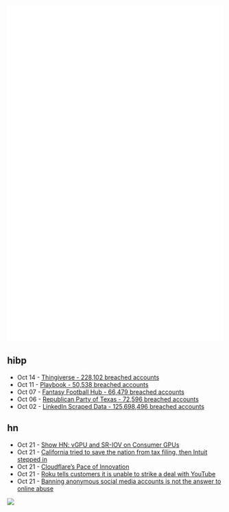 ![Metrics](https://raw.githubusercontent.com/phixion/phixion/master/metrics.svg)

## hibp

<!--
for https://github.com/phixion/phixion/blob/main/.github/workflows/feeds.yml
-->
<!--START_SECTION:haveibeenpwnd-->
- Oct 14 - [Thingiverse - 228,102 breached accounts](https://haveibeenpwned.com/PwnedWebsites#Thingiverse)
- Oct 11 - [Playbook - 50,538 breached accounts](https://haveibeenpwned.com/PwnedWebsites#Playbook)
- Oct 07 - [Fantasy Football Hub - 66,479 breached accounts](https://haveibeenpwned.com/PwnedWebsites#FantasyFootballHub)
- Oct 06 - [Republican Party of Texas - 72,596 breached accounts](https://haveibeenpwned.com/PwnedWebsites#RepublicanPartyOfTexas)
- Oct 02 - [LinkedIn Scraped Data - 125,698,496 breached accounts](https://haveibeenpwned.com/PwnedWebsites#LinkedInScrape)
<!--END_SECTION:haveibeenpwnd-->

## hn

<!--
for https://github.com/phixion/phixion/blob/main/.github/workflows/feeds.yml
-->
<!--START_SECTION:hn-->
- Oct 21 - [Show HN: vGPU and SR-IOV on Consumer GPUs](https://arccompute.com/blog/libvfio-commodity-gpu-multiplexing/)
- Oct 21 - [California tried to save the nation from tax filing, then Intuit stepped in](https://www.latimes.com/politics/story/2021-10-21/california-tried-to-save-the-nation-from-the-misery-of-tax-filing-then-intuit-stepped-in)
- Oct 21 - [Cloudflare’s Pace of Innovation](https://blog.cloudflare.com/the-secret-to-cloudflare-pace-of-innovation/)
- Oct 21 - [Roku tells customers it is unable to strike a deal with YouTube](https://www.axios.com/roku-youtube-tv-google-unable-to-strike-deal-de879a12-079b-4329-a27f-5692c19bea2c.html)
- Oct 21 - [Banning anonymous social media accounts is not the answer to online abuse](https://phys.org/news/2021-10-anonymous-social-media-accounts-online.html)
<!--END_SECTION:hn-->

<!--
for https://yhype.me
-->
![](https://hit.yhype.me/github/profile?user_id=13013670)
